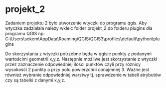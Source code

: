 # projekt_2
Zadaniem projektu 2 było utworzenie wtyczki do programu qgis.
Aby wtyczka zadziałała należy wkleić folder projekt_2 do folderu plugins dla programu QGIS np: C:\Users\sokem\AppData\Roaming\QGIS\QGIS3\profiles\default\python\plugins

Do skorzystania z wtyczki potrzebne będą w qgisie punkty z podanymi wartościmi geometrii x,y,z. Następnie możliwe jest skorzystanie z wtyczki przez zaznaczenie odpowiedniej ilości punktów czyli przy różnicy wysokośći 2 punkty a przy polu powierzchni conajmniej 3. Ważne jest również wybranie odpowiedniej warstwy tj. sprawdzenie w tabeli atrybutów czy są tabelki z danymi x,y,z.